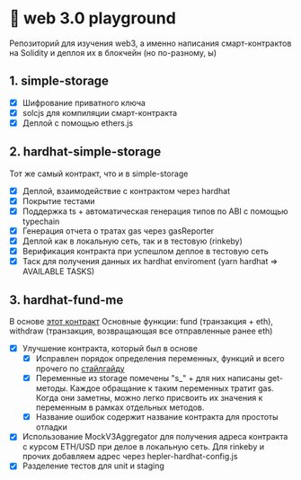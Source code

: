 # :cherries: web 3.0 playground

Репозиторий для изучения web3, а именно написания смарт-контрактов на Solidity и деплоя их в блокчейн (но по-разному, ы)

## 1. simple-storage
- [x] Шифрование приватного ключа 
- [x] solcjs для компиляции смарт-контракта
- [x] Деплой с помощью ethers.js

## 2. hardhat-simple-storage
Тот же самый контракт, что и в simple-storage
- [x] Деплой, взаимодействие с контрактом через hardhat
- [x] Покрытие тестами
- [x] Поддержка ts + автоматическая генерация типов по ABI c помощью typechain
- [x] Генерация отчета о тратах gas через gasReporter
- [x] Деплой как в локальную сеть, так и в тестовую (rinkeby)
- [x] Верификация контракта при успешлом деплое в тестовую сеть
- [x] Таск для получения данных их hardhat enviroment (yarn hardhat => AVAILABLE TASKS)

## 3. hardhat-fund-me
В основе [этот контракт](https://gist.github.com/iapolya/e6f6bd994433dfe528341eebf1cb74f3)
Основные функции: fund (транзакция + eth), withdraw (транзакция, возвращающая все отправленные ранее eth)
- [x] Улучшение контракта, который был в основе
  - [x] Исправлен порядок определения переменных, функций и всего прочего по [стайлгайду](https://docs.soliditylang.org/en/v0.8.11/style-guide.html)
  - [x] Переменные из storage помечены "s_" + для них написаны get-методы. Каждое обращание к таким переменных тратит gas. Когда они заметны, можно легко присвоить их значения к переменным в рамках отдельных методов. 
  - [x] Название ошибок содержит название контракта для простоты отладки
- [x] Использование MockV3Aggregator для получения адреса контракта с курсом ETH/USD при делое в локальную сеть. Для rinkeby и прочих добавляем адрес через hepler-hardhat-config.js
- [x] Разделение тестов для unit и staging
